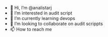 - 👋 Hi, I’m @analistarj
- 👀 I’m interested in audit script
- 🌱 I’m currently learning devops
- 💞️ I’m looking to collaborate on audit scrippts
- 📫 How to reach me 

<!---
analistarj/analistarj is a ✨ special ✨ repository because its `README.md` (this file) appears on your GitHub profile.
You can click the Preview link to take a look at your changes.
--->
